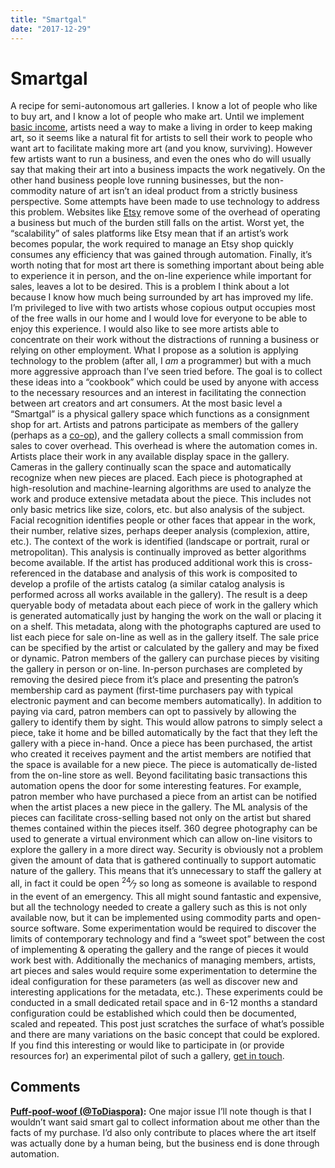 ```yaml
---
title: "Smartgal"
date: "2017-12-29"
---
```


<div class="content">
<h1 id="smartgal">Smartgal</h1>
<p>A recipe for semi-autonomous art galleries. I know a lot of people who like to buy art, and I know a lot of people who make art. Until we implement <a href="https://en.wikipedia.org/wiki/Basic_income" target="_blank">basic income</a>, artists need a way to make a living in order to keep making art, so it seems like a natural fit for artists to sell their work to people who want art to facilitate making more art (and you know, surviving). However few artists want to run a business, and even the ones who do will usually say that making their art into a business impacts the work negatively. On the other hand business people love running businesses, but the non-commodity nature of art isn’t an ideal product from a strictly business perspective. Some attempts have been made to use technology to address this problem. Websites like <a href="https://www.etsy.com/" target="_blank">Etsy</a> remove some of the overhead of operating a business but much of the burden still falls on the artist. Worst yet, the “scalability” of sales platforms like Etsy mean that if an artist’s work becomes popular, the work required to manage an Etsy shop quickly consumes any efficiency that was gained through automation. Finally, it’s worth noting that for most art there is something important about being able to experience it in person, and the on-line experience while important for sales, leaves a lot to be desired. This is a problem I think about a lot because I know how much being surrounded by art has improved my life. I’m privileged to live with two artists whose copious output occupies most of the free walls in our home and I would love for everyone to be able to enjoy this experience. I would also like to see more artists able to concentrate on their work without the distractions of running a business or relying on other employment. What I propose as a solution is applying technology to the problem (after all, I <em>am</em> a programmer) but with a much more aggressive approach than I’ve seen tried before. The goal is to collect these ideas into a “cookbook” which could be used by anyone with access to the necessary resources and an interest in facilitating the connection between art creators and art consumers. At the most basic level a “Smartgal” is a physical gallery space which functions as a consignment shop for art. Artists and patrons participate as members of the gallery (perhaps as a <a href="https://en.wikipedia.org/wiki/Cooperative" target="_blank">co-op</a>), and the gallery collects a small commission from sales to cover overhead. This overhead is where the automation comes in. Artists place their work in any available display space in the gallery. Cameras in the gallery continually scan the space and automatically recognize when new pieces are placed. Each piece is photographed at high-resolution and machine-learning algorithms are used to analyze the work and produce extensive metadata about the piece. This includes not only basic metrics like size, colors, etc. but also analysis of the subject. Facial recognition identifies people or other faces that appear in the work, their number, relative sizes, perhaps deeper analysis (complexion, attire, etc.). The context of the work is identified (landscape or portrait, rural or metropolitan). This analysis is continually improved as better algorithms become available. If the artist has produced additional work this is cross-referenced in the database and analysis of this work is composited to develop a profile of the artists catalog (a similar catalog analysis is performed across all works available in the gallery). The result is a deep queryable body of metadata about each piece of work in the gallery which is generated automatically just by hanging the work on the wall or placing it on a shelf. This metadata, along with the photographs captured are used to list each piece for sale on-line as well as in the gallery itself. The sale price can be specified by the artist or calculated by the gallery and may be fixed or dynamic. Patron members of the gallery can purchase pieces by visiting the gallery in person or on-line. In-person purchases are completed by removing the desired piece from it’s place and presenting the patron’s membership card as payment (first-time purchasers pay with typical electronic payment and can become members automatically). In addition to paying via card, patron members can opt to passively by allowing the gallery to identify them by sight. This would allow patrons to simply select a piece, take it home and be billed automatically by the fact that they left the gallery with a piece in-hand. Once a piece has been purchased, the artist who created it receives payment and the artist members are notified that the space is available for a new piece. The piece is automatically de-listed from the on-line store as well. Beyond facilitating basic transactions this automation opens the door for some interesting features. For example, patron member who have purchased a piece from an artist can be notified when the artist places a new piece in the gallery. The ML analysis of the pieces can facilitate cross-selling based not only on the artist but shared themes contained within the pieces itself. 360 degree photography can be used to generate a virtual environment which can allow on-line visitors to explore the gallery in a more direct way. Security is obviously not a problem given the amount of data that is gathered continually to support automatic nature of the gallery. This means that it’s unnecessary to staff the gallery at all, in fact it could be open <sup>24</sup>⁄<sub>7</sub> so long as someone is available to respond in the event of an emergency. This all might sound fantastic and expensive, but all the technology needed to create a gallery such as this is not only available now, but it can be implemented using commodity parts and open-source software. Some experimentation would be required to discover the limits of contemporary technology and find a “sweet spot” between the cost of implementing &amp; operating the gallery and the range of pieces it would work best with. Additionally the mechanics of managing members, artists, art pieces and sales would require some experimentation to determine the ideal configuration for these parameters (as well as discover new and interesting applications for the metadata, etc.). These experiments could be conducted in a small dedicated retail space and in 6-12 months a standard configuration could be established which could then be documented, scaled and repeated. This post just scratches the surface of what’s possible and there are many variations on the basic concept that could be explored. If you find this interesting or would like to participate in (or provide resources for) an experimental pilot of such a gallery, <a href="http://jjg.2soc.net/contact/" target="_blank">get in touch</a>.</p>
<h2 id="comments">Comments</h2>
<p><strong><a href="#104" title="2017-12-29 13:08:15">Puff-poof-woof (@ToDiaspora)</a>:</strong> One major issue I’ll note though is that I wouldn’t want said smart gal to collect information about me other than the facts of my purchase. I’d also only contribute to places where the art itself was actually done by a human being, but the business end is done through automation.</p>
</div>
